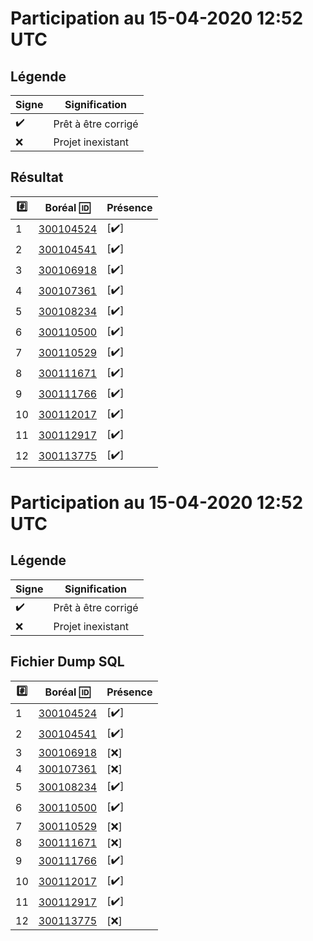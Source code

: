 # Participation au 15-04-2020 12:52 UTC
 
## Légende
 
| Signe              | Signification                 |
|--------------------|-------------------------------|
| :heavy_check_mark: | Prêt à être corrigé           |
| :x:                | Projet inexistant             |
 
## Résultat
 
|:hash:| Boréal :id:                | Présence         |
|------|----------------------------|------------------|
| 1 | [300104524](../300104524/README.md) | [:heavy_check_mark:] |
| 2 | [300104541](../300104541/README.md) | [:heavy_check_mark:] |
| 3 | [300106918](../300106918/README.md) | [:heavy_check_mark:] |
| 4 | [300107361](../300107361/README.md) | [:heavy_check_mark:] |
| 5 | [300108234](../300108234/README.md) | [:heavy_check_mark:] |
| 6 | [300110500](../300110500/README.md) | [:heavy_check_mark:] |
| 7 | [300110529](../300110529/README.md) | [:heavy_check_mark:] |
| 8 | [300111671](../300111671/README.md) | [:heavy_check_mark:] |
| 9 | [300111766](../300111766/README.md) | [:heavy_check_mark:] |
| 10 | [300112017](../300112017/README.md) | [:heavy_check_mark:] |
| 11 | [300112917](../300112917/README.md) | [:heavy_check_mark:] |
| 12 | [300113775](../300113775/README.md) | [:heavy_check_mark:] |
 
# Participation au 15-04-2020 12:52 UTC
 
## Légende
 
| Signe              | Signification                 |
|--------------------|-------------------------------|
| :heavy_check_mark: | Prêt à être corrigé           |
| :x:                | Projet inexistant             |
 
## Fichier Dump SQL
 
|:hash:| Boréal :id:                | Présence         |
|------|----------------------------|------------------|
| 1 | [300104524](../300104524/.env) | [:heavy_check_mark:] |
| 2 | [300104541](../300104541/.env) | [:heavy_check_mark:] |
| 3 | [300106918](../300106918/.env) | [:x:] |
| 4 | [300107361](../300107361/.env) | [:x:] |
| 5 | [300108234](../300108234/.env) | [:heavy_check_mark:] |
| 6 | [300110500](../300110500/.env) | [:heavy_check_mark:] |
| 7 | [300110529](../300110529/.env) | [:x:] |
| 8 | [300111671](../300111671/.env) | [:x:] |
| 9 | [300111766](../300111766/.env) | [:heavy_check_mark:] |
| 10 | [300112017](../300112017/.env) | [:heavy_check_mark:] |
| 11 | [300112917](../300112917/.env) | [:heavy_check_mark:] |
| 12 | [300113775](../300113775/.env) | [:x:] |
